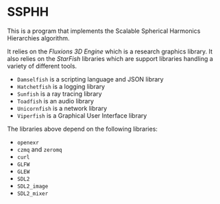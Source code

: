 # SSPHH

This is a program that implements the Scalable Spherical Harmonics Hierarchies algorithm.

It relies on the *Fluxions 3D Engine* which is a research graphics library. It also relies on the *StarFish* libraries which are support libraries handling a variety of different tools.

* `Damselfish` is a scripting language and JSON library
* `Hatchetfish` is a logging library
* `Sunfish` is a ray tracing library
* `Toadfish` is an audio library
* `Unicornfish` is a network library
* `Viperfish` is a Graphical User Interface library

The libraries above depend on the following libraries:

* `openexr`
* `czmq` and `zeromq`
* `curl`
* `GLFW`
* `GLEW`
* `SDL2`
* `SDL2_image`
* `SDL2_mixer`
